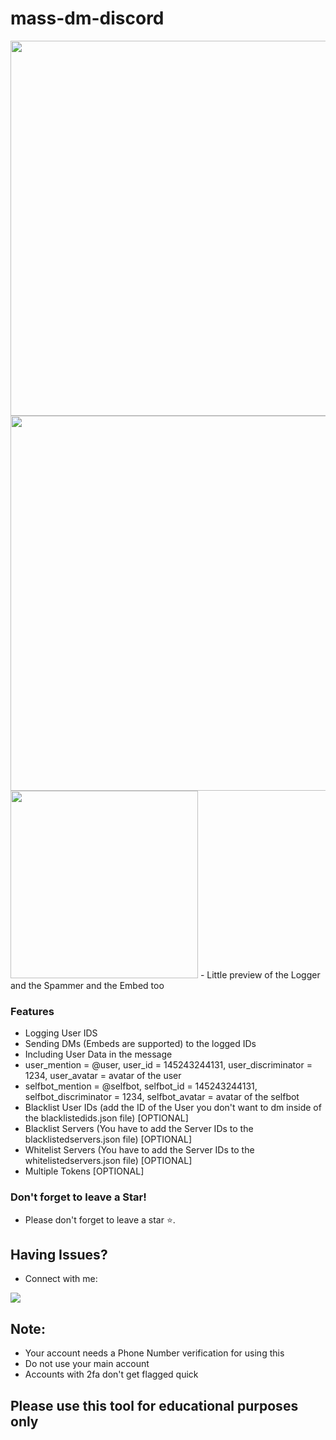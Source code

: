 # mass-dm-discord

<img src="https://cdn.discordapp.com/attachments/821292429470466078/901142180461166662/unknown.png" width="600"/>
<img src="https://cdn.discordapp.com/attachments/821292429470466078/901141863581499412/unknown.png" width="600"/>
<img src="https://cdn.discordapp.com/attachments/890913525017505792/904703804673523742/unknown.png" width="300"/>
- Little preview of the Logger and the Spammer and the Embed too
                

### Features

- Logging User IDS
- Sending DMs (Embeds are supported) to the logged IDs
- Including User Data in the message
- user_mention = @user, user_id = 145243244131, user_discriminator = 1234, user_avatar = avatar of the user
- selfbot_mention = @selfbot, selfbot_id = 145243244131, selfbot_discriminator = 1234, selfbot_avatar = avatar of the selfbot
- Blacklist User IDs (add the ID of the User you don't want to dm inside of the blacklistedids.json file) [OPTIONAL]
- Blacklist Servers (You have to add the Server IDs to the blacklistedservers.json file) [OPTIONAL]
- Whitelist Servers (You have to add the Server IDs to the whitelistedservers.json file) [OPTIONAL]
- Multiple Tokens [OPTIONAL]

### Don't forget to leave a Star!

- Please don't forget to leave a star ⭐️.

## Having Issues?
- Connect with me:
<p align="left">
<a href = "https://discord.gg/qkuA5MgSMe"><img src="https://img.icons8.com/color/48/000000/discord.png"/></a>


## Note:
- Your account needs a Phone Number verification for using this
- Do not use your main account
- Accounts with 2fa don't get flagged quick


## Please use this tool for educational purposes only
